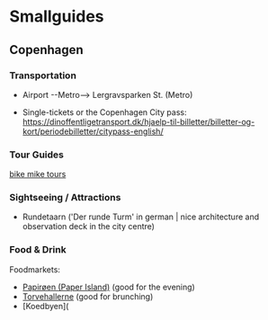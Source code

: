 

# Smallguides

## Copenhagen

### Transportation

- Airport --Metro--> Lergravsparken St. (Metro)

- Single-tickets or the Copenhagen City pass: https://dinoffentligetransport.dk/hjaelp-til-billetter/billetter-og-kort/periodebilletter/citypass-english/

### Tour Guides

[bike mike tours](http://bikecopenhagenwithmike.dk/)

### Sightseeing / Attractions

- Rundetaarn ('Der runde Turm' in german | nice architecture and observation deck in the city centre)

### Food & Drink

Foodmarkets:
- [Papirøen (Paper Island)](https://handluggageonly.co.uk/2016/04/30/why-you-need-to-enjoy-copenhagens-delicious-food-market-on-paper-island/) (good for the evening)
- [Torvehallerne](https://handluggageonly.co.uk/2016/05/19/a-locals-guide-to-eating-at-koedbyen-meat-packing-district-copenhagen/) (good for brunching)
- [Koedbyen](

